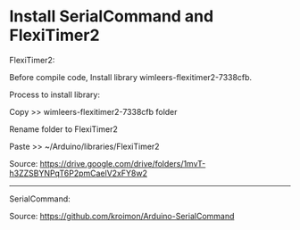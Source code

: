 # Install SerialCommand and FlexiTimer2

FlexiTimer2:

Before compile code, Install library wimleers-flexitimer2-7338cfb.

Process to install library:

Copy >> wimleers-flexitimer2-7338cfb folder

Rename folder to FlexiTimer2

Paste >> ~/Arduino/libraries/FlexiTimer2

Source: https://drive.google.com/drive/folders/1mvT-h3ZZSBYNPqT6P2pmCaelV2xFY8w2

---------------------------------------------------------------------------------

SerialCommand:

Source: https://github.com/kroimon/Arduino-SerialCommand
